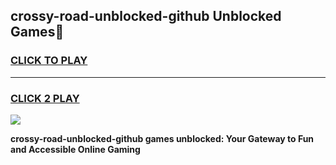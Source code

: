 
## crossy-road-unblocked-github Unblocked Games👋
<h3>
<a href="https://news.freeplayer.one?title=crossy-road-unblocked-github&ref=16F">CLICK TO PLAY</a></h3>
<hr>

<h3>
<a href="https://news.freeplayer.one?title=crossy-road-unblocked-github&ref=16F">CLICK 2 PLAY</a>
  
</h3>

<a href="https://news.freeplayer.one?title=crossy-road-unblocked-github&ref=16F/"><img src="https://clearcache.store/games.png"></a>


**crossy-road-unblocked-github games unblocked: Your Gateway to Fun and Accessible Online Gaming**
